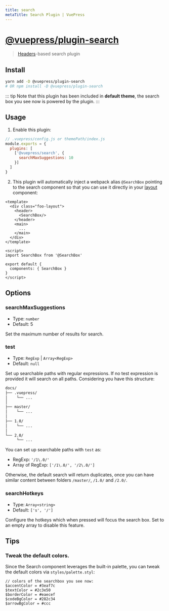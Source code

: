 ```yaml
---
title: search
metaTitle: Search Plugin | VuePress
---
```


# [@vuepress/plugin-search](https://github.com/vuejs/vuepress/tree/master/packages/%40vuepress/plugin-search)

> [Headers](../../miscellaneous/glossary.md#headers)-based search plugin

## Install

```bash
yarn add -D @vuepress/plugin-search
# OR npm install -D @vuepress/plugin-search
```

::: tip
Note that this plugin has been included in **default theme**, the search box you see now is powered by the plugin.
:::

## Usage

1. Enable this plugin:

```js
// .vuepress/config.js or themePath/index.js
module.exports = {
  plugins: [
    ['@vuepress/search', {
      searchMaxSuggestions: 10
    }]
  ]
}
```

2. This plugin will automatically inject a webpack alias `@SearchBox` pointing to the search component so that you can use it directly in your [layout](../../miscellaneous/glossary.md#layout) component:

```vue
<template>
  <div class="foo-layout">
    <header>
      <SearchBox/>
    </header>
    <main>
      ...
    </main>
  </div>
</template>

<script>
import SearchBox from '@SearchBox'

export default {
  components: { SearchBox }
}
</script>
```

## Options

### searchMaxSuggestions

- Type: `number`
- Default: 5

Set the maximum number of results for search.

### test

- Type: `RegExp` | `Array<RegExp>`
- Default: `null`

Set up searchable paths with regular expressions. If no test expression is provided it will search on all paths. Considering you have this structure:

```bash
docs/
├── .vuepress/
│    └── ...
│
├── master/
│    └── ...
│
├── 1.0/
│    └── ...
│
└── 2.0/
     └── ...
```

You can set up searchable paths with `test` as:

- RegExp: `'/1\.0/'`
- Array of RegExp: `['/1\.0/', '/2\.0/']`


Otherwise,  the default search will return duplicates, once you can have similar content between folders `/master/`, `/1.0/` and `/2.0/`.

### searchHotkeys

- Type: `Array<string>`
- Default: `['s', '/']`

Configure the hotkeys which when pressed will focus the search box. Set to an empty array to disable this feature.

## Tips

### Tweak the default colors.

Since the Search component leverages the built-in palette, you can tweak the default colors via `styles/palette.styl`:

```stylus
// colors of the searchbox you see now:
$accentColor = #3eaf7c
$textColor = #2c3e50
$borderColor = #eaecef
$codeBgColor = #282c34
$arrowBgColor = #ccc
```
